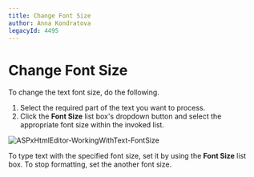 ```yaml
---
title: Change Font Size
author: Anna Kondratova
legacyId: 4495
---
```

# Change Font Size
To change the text font size, do the following.
1. Select the required part of the text you want to process.
2. Click the **Font Size** list box's dropdown button and select the appropriate font size within the invoked list.

![ASPxHtmlEditor-WorkingWithText-FontSize](../../../images/img7397.png)

To type text with the specified font size, set it by using the **Font Size** list box. To stop formatting, set the another font size.